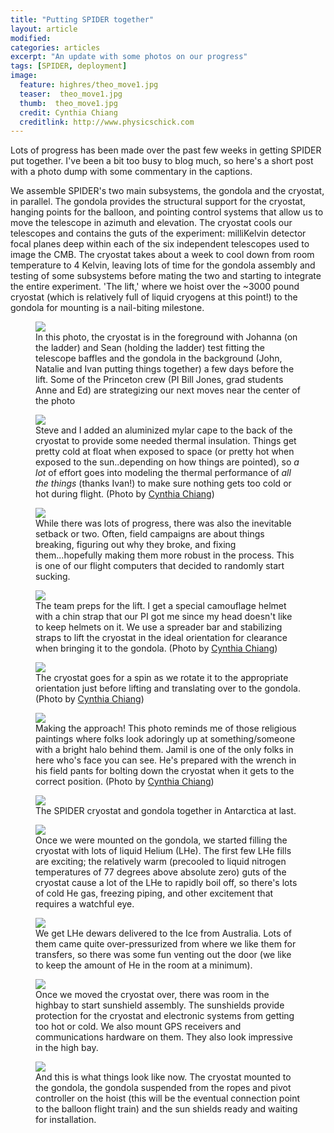 ```yaml
---
title: "Putting SPIDER together"
layout: article
modified:
categories: articles
excerpt: "An update with some photos on our progress"
tags: [SPIDER, deployment]
image:
  feature: highres/theo_move1.jpg
  teaser:  theo_move1.jpg
  thumb:  theo_move1.jpg
  credit: Cynthia Chiang
  creditlink: http://www.physicschick.com
---
```


Lots of progress has been made over the past few weeks in getting SPIDER put together.  I've been a bit too busy to blog much, so here's a short post with a photo dump with some commentary in the captions.  

We assemble SPIDER's two main subsystems, the gondola and the cryostat, in parallel. The gondola provides the structural support for the cryostat, hanging points for the balloon, and pointing control systems that allow us to move the telescope in azimuth and elevation.  The cryostat cools our telescopes and contains the guts of the experiment: milliKelvin detector focal planes deep within each of the six independent telescopes used to image the CMB.  The cryostat takes about a week to cool down from room temperature to 4 Kelvin, leaving lots of time for the gondola assembly and testing of some subsystems before mating the two and starting to integrate the entire experiment. 'The lift,' where we hoist over the ~3000 pound cryostat (which is relatively full of liquid cryogens at this point!) to the gondola for mounting is a nail-biting milestone.

<figure>
        <a href="{{ site.url }}/images/highres/spider_baffle.jpg"><img src="{{ site.url }}/images/spider_baffle.jpg"></a>
        <figcaption>In this photo, the cryostat is in the foreground with Johanna (on the ladder) and Sean (holding the ladder) test fitting the telescope baffles and the gondola in the background (John, Natalie and Ivan putting things together) a few days before the lift. Some of the Princeton crew (PI Bill Jones, grad students Anne and Ed) are strategizing our next moves near the center of the photo</figcaption>
</figure>

<figure>
        <a href="{{ site.url }}/images/highres/theo_cape.jpg"><img src="{{ site.url }}/images/theo_cape.jpg"></a>
        <figcaption>Steve and I added an aluminized mylar cape to the back of the cryostat to provide some needed thermal insulation. Things get pretty cold at float when exposed to space (or pretty hot when exposed to the sun..depending on how things are pointed), so <i>a lot</i> of effort goes into modeling the thermal performance of <i>all the things</i> (thanks Ivan!) to make sure nothing gets too cold or hot during flight.  (Photo by <a href="http://www.physicschick.com">Cynthia Chiang</a>)</figcaption>
</figure>

<figure>
        <a href="{{ site.url }}/images/highres/itsy_trouble.jpg"><img src="{{ site.url }}/images/itsy_trouble.jpg"></a>
        <figcaption>While there was lots of progress, there was also the inevitable setback or two.  Often, field campaigns are about things breaking, figuring out why they broke, and fixing them...hopefully making them more robust in the process.  This is one of our flight computers that decided to randomly start sucking.  </figcaption>
</figure>

<figure>
        <a href="{{ site.url }}/images/highres/theo_move1.jpg"><img src="{{ site.url }}/images/theo_move1.jpg"></a>
        <figcaption>The team preps for the lift. I get a special camouflage helmet with a chin strap that our PI got me since my head doesn't like to keep helmets on it. We use a spreader bar and stabilizing straps to lift the cryostat in the ideal orientation for clearance when bringing it to the gondola.  (Photo by <a href="http://www.physicschick.com">Cynthia Chiang</a>)</figcaption>
</figure>

<figure>
        <a href="{{ site.url }}/images/highres/theo_rotate2.jpg"><img src="{{ site.url }}/images/theo_rotate2.jpg"></a>
        <figcaption>The cryostat goes for a spin as we rotate it to the appropriate orientation just before lifting and translating over to the gondola. (Photo by <a href="http://www.physicschick.com">Cynthia Chiang</a>)</figcaption>
</figure>

<figure>
        <a href="{{ site.url }}/images/highres/theo_move2.jpg"><img src="{{ site.url }}/images/theo_move2.jpg"></a>
        <figcaption>Making the approach!  This photo reminds me of those religious paintings where folks look adoringly up at something/someone with a bright halo behind them. Jamil is one of the only folks in here who's face you can see. He's prepared with the wrench in his field pants for bolting down the cryostat when it gets to the correct position. (Photo by <a href="http://www.physicschick.com">Cynthia Chiang</a>)</figcaption>
</figure>

<figure>
        <a href="{{ site.url }}/images/highres/theo_move3.jpg"><img src="{{ site.url }}/images/theo_move3.jpg"></a>
        <figcaption>The SPIDER cryostat and gondola together in Antarctica at last.</figcaption>
</figure>

<figure>
        <a href="{{ site.url }}/images/highres/spider_fill.jpg"><img src="{{ site.url }}/images/spider_fill.jpg"></a>
        <figcaption>Once we were mounted on the gondola, we started filling the cryostat with lots of liquid Helium (LHe). The first few LHe fills are exciting; the relatively warm (precooled to liquid nitrogen temperatures of 77 degrees above absolute zero) guts of the cryostat cause a lot of the LHe to rapidly boil off, so there's lots of cold He gas, freezing piping, and other excitement that requires a watchful eye. </figcaption>
</figure>

<figure>
        <a href="{{ site.url }}/images/highres/dewar_vent.jpg"><img src="{{ site.url }}/images/dewar_vent.jpg"></a>
        <figcaption>We get LHe dewars delivered to the Ice from Australia.  Lots of them came quite over-pressurized from where we like them for transfers, so there was some fun venting out the door (we like to keep the amount of He in the room at a minimum). </figcaption>
</figure>

<figure>
        <a href="{{ site.url }}/images/highres/sunshield.jpg"><img src="{{ site.url }}/images/sunshield.jpg"></a>
        <figcaption>Once we moved the cryostat over, there was room in the highbay to start sunshield assembly.  The sunshields provide protection for the cryostat and electronic systems from getting too hot or cold.  We also mount GPS receivers and communications hardware on them.  They also look impressive in the high bay.</figcaption>
</figure>

<figure>
        <a href="{{ site.url }}/images/highres/spider_gettingthere.jpg"><img src="{{ site.url }}/images/spider_gettingthere.jpg"></a>
        <figcaption>And this is what things look like now.  The cryostat mounted to the gondola, the gondola suspended from the ropes and pivot controller on the hoist (this will be the eventual connection point to the balloon flight train) and the sun shields ready and waiting for installation.</figcaption>
</figure>




